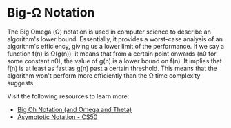 # Big-Ω Notation

The Big Omega (Ω) notation is used in computer science to describe an algorithm's lower bound. Essentially, it provides a worst-case analysis of an algorithm's efficiency, giving us a lower limit of the performance. If we say a function f(n) is Ω(g(n)), it means that from a certain point onwards (n0 for some constant n0), the value of g(n) is a lower bound on f(n). It implies that f(n) is at least as fast as g(n) past a certain threshold. This means that the algorithm won't perform more efficiently than the Ω time complexity suggests.

Visit the following resources to learn more:

- [Big Oh Notation (and Omega and Theta)](https://www.youtube.com/watch?v=ei-A_wy5Yxw&list=PL1BaGV1cIH4UhkL8a9bJGG356covJ76qN&index=3)
- [Asymptotic Notation - CS50](https://www.youtube.com/watch?v=iOq5kSKqeR4)
